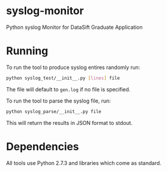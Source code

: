 syslog-monitor
==============

Python syslog Monitor for DataSift Graduate Application


Running
=======

To run the tool to produce syslog entires randomly run:

```sh
python syslog_test/__init__.py [lines] file
```

The file will default to `gen.log` if no file is specified.


To run the tool to parse the syslog file, run:

```sh
python syslog_parse/__init__.py file
```

This will return the results in JSON format to stdout.

Dependencies
============

All tools use Python 2.7.3 and libraries which come as standard.
